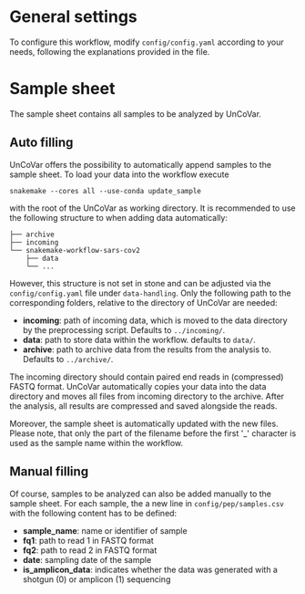 # General settings
To configure this workflow, modify `config/config.yaml` according to your needs, following the explanations provided in the file.

# Sample sheet
The sample sheet contains all samples to be analyzed by UnCoVar.
## Auto filling

UnCoVar offers the possibility to automatically append samples to the sample sheet. To load your data into the workflow execute

    snakemake --cores all --use-conda update_sample

with the root of the UnCoVar as working directory. It is recommended to use the following structure to when adding data automatically:

    ├── archive
    ├── incoming
    └── snakemake-workflow-sars-cov2
        ├── data
        └── ...

However, this structure is not set in stone and can be adjusted via the `config/config.yaml` file under `data-handling`. Only the following path to the corresponding folders, relative to the directory of UnCoVar are needed:

- **incoming**: path of incoming data, which is moved to the data directory by the preprocessing script. Defaults to `../incoming/`.
- **data**: path to store data within the workflow. defaults to `data/`.
- **archive**: path to archive data from the results from the analysis to. Defaults to `../archive/`.

The incoming directory should contain paired end reads in (compressed) FASTQ format. UnCoVar automatically copies your data into the data directory and moves all files from incoming directory to the archive. After the analysis, all results are compressed and saved alongside the reads.

Moreover, the sample sheet is automatically updated with the new files. Please note, that only the part of the filename before the first '_' character is used as the sample name within the workflow.

## Manual filling

Of course, samples to be analyzed can also be added manually to the sample sheet. For each sample, the a new line in `config/pep/samples.csv` with the following content has to be defined:

- **sample_name**: name or identifier of sample
- **fq1**: path to read 1 in FASTQ format
- **fq2**: path to read 2 in FASTQ format
- **date**: sampling date of the sample
- **is_amplicon_data**: indicates whether the data was generated with a shotgun (0) or amplicon (1) sequencing
